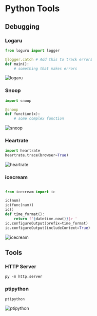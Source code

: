# Python Tools

## Debugging

### Logaru

```python
from loguru import logger

@logger.catch # Add this to track errors
def main():
    # something that makes errors
```

![logaru](https://miro.medium.com/max/638/1*Wa4aTPXFq5Zv5bAKRVt3AA.png)

### Snoop

```python
import snoop 

@snoop
def function(x):
    # some complex function
```

![snoop](https://miro.medium.com/max/655/1*SREOQFmPpfZQ6IGB-ozVAQ.png)

### Heartrate

```python
import heartrate 
heartrate.trace(browser=True)
```

![heartrate](https://miro.medium.com/max/700/1*iRPyzFsJ_kz7dcZ9Y7QVuQ.png)

### icecream

```python

from icecream import ic 

ic(num)
ic(func(num))
ic()
def time_format():
    return f'{datetime.now()}|> '
ic.configureOutput(prefix=time_format)
ic.configureOutput(includeContext=True)
```

![icecream](https://miro.medium.com/max/700/1*ZLVC2GFBc54M3WNtOfvWoA.png)

## Tools

### HTTP Server

`py -m http.server`

### ptipython

`ptipython`

![ptipython](https://i.imgur.com/OJMYYZY.png)

